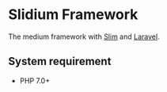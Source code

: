 # Slidium Framework

The medium framework with [Slim][] and [Laravel][].

## System requirement

* PHP 7.0+

[Slim]: http://www.slimframework.com/
[Laravel]: https://laravel.com/

